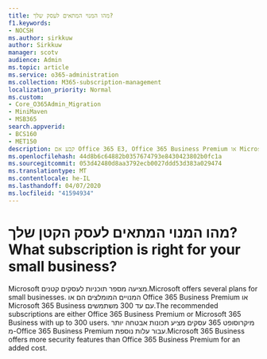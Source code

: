 ```yaml
---
title: מהו המנוי המתאים לעסק שלך?
f1.keywords:
- NOCSH
ms.author: sirkkuw
author: Sirkkuw
manager: scotv
audience: Admin
ms.topic: article
ms.service: o365-administration
ms.collection: M365-subscription-management
localization_priority: Normal
ms.custom:
- Core_O365Admin_Migration
- MiniMaven
- MSB365
search.appverid:
- BCS160
- MET150
description: קבע אם Office 365 E3, Office 365 Business Premium או Microsoft 365 Business מהווה את הזכות לעסק שלך.
ms.openlocfilehash: 44d8b6c64882b0357674793e8430423802b0fc1a
ms.sourcegitcommit: 053d42480d8aa3792ecb0027ddd53d383a029474
ms.translationtype: MT
ms.contentlocale: he-IL
ms.lasthandoff: 04/07/2020
ms.locfileid: "41594934"
---
```

# <a name="what-subscription-is-right-for-your-small-business"></a><span data-ttu-id="27784-103">מהו המנוי המתאים לעסק הקטן שלך?</span><span class="sxs-lookup"><span data-stu-id="27784-103">What subscription is right for your small business?</span></span>

<span data-ttu-id="27784-104">Microsoft מציעה מספר תוכניות לעסקים קטנים.</span><span class="sxs-lookup"><span data-stu-id="27784-104">Microsoft offers several plans for small businesses.</span></span> <span data-ttu-id="27784-105">המנויים המומלצים הם או Office 365 Business Premium או Microsoft 365 Business עם עד 300 משתמשים.</span><span class="sxs-lookup"><span data-stu-id="27784-105">The recommended subscriptions are either Office 365 Business Premium or Microsoft 365 Business with up to 300 users.</span></span> <span data-ttu-id="27784-106">מיקרוסופט 365 עסקים מציע תכונות אבטחה יותר מ-Office 365 Business Premium עבור עלות נוספת.</span><span class="sxs-lookup"><span data-stu-id="27784-106">Microsoft 365 Business offers more security features than Office 365 Business Premium for an added cost.</span></span>

